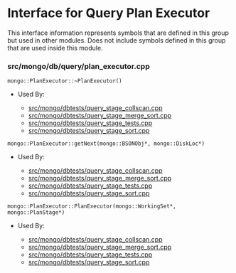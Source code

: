 
# Interface for Query Plan Executor
This interface information represents symbols that are defined in this group but used in other modules.  Does not include symbols defined in this group that are used inside this module.

### src/mongo/db/query/plan\_executor.cpp

<div></div>

    mongo::PlanExecutor::~PlanExecutor()

- Used By:

    - [src/mongo/dbtests/query\_stage\_collscan.cpp](../../../../tests/unit\_tests)
    - [src/mongo/dbtests/query\_stage\_merge\_sort.cpp](../../../../tests/unit\_tests)
    - [src/mongo/dbtests/query\_stage\_tests.cpp](../../../../tests/unit\_tests)
    - [src/mongo/dbtests/query\_stage\_sort.cpp](../../../../tests/unit\_tests)

<div></div>

    mongo::PlanExecutor::getNext(mongo::BSONObj*, mongo::DiskLoc*)

- Used By:

    - [src/mongo/dbtests/query\_stage\_collscan.cpp](../../../../tests/unit\_tests)
    - [src/mongo/dbtests/query\_stage\_merge\_sort.cpp](../../../../tests/unit\_tests)
    - [src/mongo/dbtests/query\_stage\_tests.cpp](../../../../tests/unit\_tests)
    - [src/mongo/dbtests/query\_stage\_sort.cpp](../../../../tests/unit\_tests)

<div></div>

    mongo::PlanExecutor::PlanExecutor(mongo::WorkingSet*, mongo::PlanStage*)

- Used By:

    - [src/mongo/dbtests/query\_stage\_collscan.cpp](../../../../tests/unit\_tests)
    - [src/mongo/dbtests/query\_stage\_merge\_sort.cpp](../../../../tests/unit\_tests)
    - [src/mongo/dbtests/query\_stage\_tests.cpp](../../../../tests/unit\_tests)
    - [src/mongo/dbtests/query\_stage\_sort.cpp](../../../../tests/unit\_tests)
